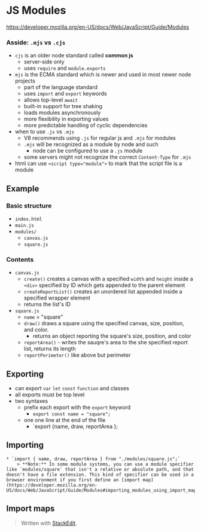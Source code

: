 # JS Modules
https://developer.mozilla.org/en-US/docs/Web/JavaScript/Guide/Modules

### Asside: `.mjs` vs `.cjs`
* `cjs` is an older node standard called **common js**
	* server-side only
	* uses `require` and `module.exports`
* `mjs` is the ECMA standard which is newer and used in most newer node projects
	* part of the language standard
	* uses `import` and `export` keywords
	* allows top-level `await`
	* built-in support for tree shaking
	* loads modules asynchronously
	* more flexibility in exporting values
	* more predictable handling of cyclic dependencies
* when to use `.js` vs `.mjs`
	* V8 recommends using `.js` for regular js and `.mjs` for modules
	* `.mjs` will be recognized as a module by node and such
		*  node can be configured to  use a `.js` module
	* some servers might not recognize the correct `Content-Type` for `.mjs` 
* html can use `<script type="module">` to mark that the script file is a module
## Example
### Basic structure
* `index.html`
* `main.js`
* `modules/`
	* `canvas.js`
	* `square.js`
### Contents
* `canvas.js`
	* `create()` creates a canvas with a specified `width` and `height` inside a `<div>` specified by ID which gets appended to the parent element
	* `createReportList()` creates an unordered list appended inside a specified wrapper element
	* returns the list's ID
* `square.js` 
	* `name` = "square"
	* `draw()` draws a square using the specified canvas, size, position, and color.
		* returns an object reporting the square's size, position, and color
	* `reportArea()` - writes the sauqre's area to the she specified report list, returns its length
	* `reportPerimeter()` like above but perimeter

## Exporting
* can export `var` `let` `const` `function` and classes
* all exports must be top level
* two syntaxes
	* prefix each export with the `export` keyword
		* `export const name = "square";`
	* one one line at the end of the file
		* `export {name, draw, reportArea };

## Importing
	* `import { name, draw, reportArea } from "./modules/square.js";`
		> **Note:** In some module systems, you can use a module specifier like `modules/square` that isn't a relative or absolute path, and that doesn't have a file extension. This kind of specifier can be used in a browser environment if you first define an [import map](https://developer.mozilla.org/en-US/docs/Web/JavaScript/Guide/Modules#importing_modules_using_import_maps).

## Import maps

> Written with [StackEdit](https://stackedit.io/).
<!--stackedit_data:
eyJoaXN0b3J5IjpbMTg0NDU0OTQwMywtMTg0NDI5MDg3NF19
-->